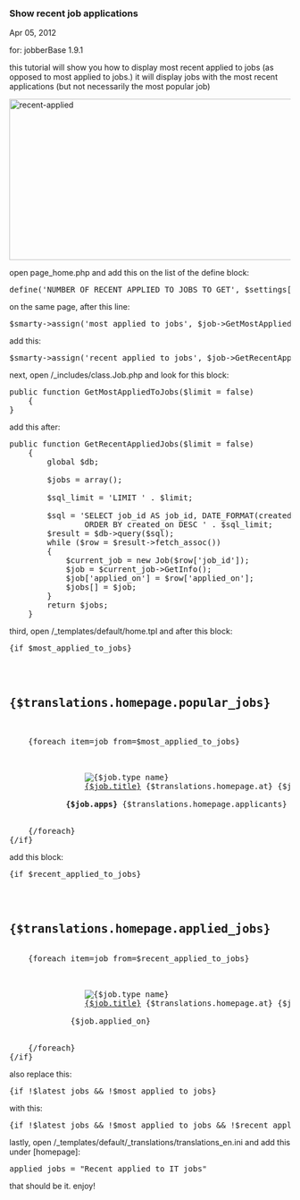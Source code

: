 ### Show recent job applications

Apr 05, 2012

for: jobberBase 1.9.1

this tutorial will show you how to display most recent applied to jobs (as opposed to most applied to jobs.) it will display jobs with the most recent applications (but not necessarily the most popular job)


<img alt="recent-applied" class="aligncenter size-full wp-image-1755" height="288" src="http://www.redjumpsuit.net/wp-content/uploads/2012/04/recent-applied.png" title="recent-applied" width="539"/>



open page_home.php and add this on the list of the define block:


<pre lang="php">
define('NUMBER_OF_RECENT_APPLIED_TO_JOBS_TO_GET', $settings['most_applied_jobs']);
</pre>



on the same page, after this line:


<pre lang="php">
$smarty-&gt;assign('most_applied_to_jobs', $job-&gt;GetMostAppliedToJobs(NUMBER_OF_MOST_APPLIED_TO_JOBS_TO_GET));
</pre>



add this:


<pre lang="php">
$smarty-&gt;assign('recent_applied_to_jobs', $job-&gt;GetRecentAppliedJobs(NUMBER_OF_RECENT_APPLIED_TO_JOBS_TO_GET));
</pre>



next, open /_includes/class.Job.php and look for this block:


<pre lang="php">
public function GetMostAppliedToJobs($limit = false)
	{
}
</pre>



add this after:


<pre lang="php">
public function GetRecentAppliedJobs($limit = false)
	{
		global $db;
		
		$jobs = array();
		
		$sql_limit = 'LIMIT ' . $limit;
		
		$sql = 'SELECT job_id AS job_id, DATE_FORMAT(created_on, "' . DATE_FORMAT . '") AS applied_on FROM  '.DB_PREFIX.'job_applications 
				ORDER BY created_on DESC ' . $sql_limit;
		$result = $db-&gt;query($sql);
		while ($row = $result-&gt;fetch_assoc())
		{
			$current_job = new Job($row['job_id']);
			$job = $current_job-&gt;GetInfo();
			$job['applied_on'] = $row['applied_on'];
			$jobs[] = $job;
		}
		return $jobs;
	}
</pre>



third, open /_templates/default/home.tpl and after this block:


<pre lang="php">
{if $most_applied_to_jobs}
	<br/>
	<h2>{$translations.homepage.popular_jobs}</h2>
	
	{foreach item=job from=$most_applied_to_jobs}
		<div class="{cycle values='row,row-alt'}">
			<span class="row-info">
				<img alt="{$job.type_name}" src="{$BASE_URL}_templates/{$THEME}/img/icon-{$job.type_var_name}.png"/>
				<a href="{$BASE_URL}{$URL_JOB}/{$job.id}/{$job.url_title}/" title="{$job.title}">{$job.title}</a> <span class="la">{$translations.homepage.at}</span> {$job.company}{if $job.is_location_anywhere}, {$translations.jobs.location_anywhere}{else} <span class="la">{$translations.homepage.in}</span> {$job.location}{/if}
			</span>
			<span class="time-posted"><strong>{$job.apps}</strong> {$translations.homepage.applicants}</span>			
		</div>
	{/foreach}
{/if}
</pre>



add this block:


<pre lang="php">
{if $recent_applied_to_jobs}
	<br/>
	<h2>{$translations.homepage.applied_jobs}</h2>
	{foreach item=job from=$recent_applied_to_jobs}
		<div class="{cycle values='row,row-alt'}">
			<span class="row-info">
				<img alt="{$job.type_name}" src="{$BASE_URL}_templates/{$THEME}/img/icon-{$job.type_var_name}.png"/>
				<a href="{$BASE_URL}{$URL_JOB}/{$job.id}/{$job.url_title}/" title="{$job.title}">{$job.title}</a> <span class="la">{$translations.homepage.at}</span> {$job.company}{if $job.is_location_anywhere}, {$translations.jobs.location_anywhere}{else} <span class="la">{$translations.homepage.in}</span> {$job.location}{/if}
			</span>
			<span class="time-posted"><img alt="" src="{$BASE_URL}_templates/{$THEME}/img/clock.gif"/> {$job.applied_on}</span>			
		</div>
	{/foreach}
{/if}
</pre>



also replace this:


<pre lang="php">
{if !$latest_jobs &amp;&amp; !$most_applied_to_jobs}
</pre>



with this:


<pre lang="php">
{if !$latest_jobs &amp;&amp; !$most_applied_to_jobs &amp;&amp; !$recent_applied_to_jobs}
</pre>



lastly, open /_templates/default/_translations/translations_en.ini and add this under [homepage]:


<pre lang="php">
applied_jobs = "Recent applied to IT jobs"
</pre>



that should be it. enjoy!

